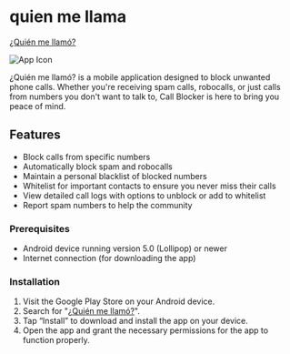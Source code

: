 # quien me llama
[¿Quién me llamó?](https://quien-llamo.es)

![App Icon](https://quien-llamo.es/gfx/logo-quien-llamo.png)

¿Quién me llamó? is a mobile application designed to block unwanted phone calls. Whether you're receiving spam calls, robocalls, or just calls from numbers you don't want to talk to, Call Blocker is here to bring you peace of mind.

## Features
- Block calls from specific numbers
- Automatically block spam and robocalls
- Maintain a personal blacklist of blocked numbers
- Whitelist for important contacts to ensure you never miss their calls
- View detailed call logs with options to unblock or add to whitelist
- Report spam numbers to help the community

### Prerequisites

- Android device running version 5.0 (Lollipop) or newer
- Internet connection (for downloading the app)

### Installation

1. Visit the Google Play Store on your Android device.
2. Search for "[¿Quién me llamó?](https://quien-llamo.es)".
3. Tap “Install” to download and install the app on your device.
4. Open the app and grant the necessary permissions for the app to function properly.

